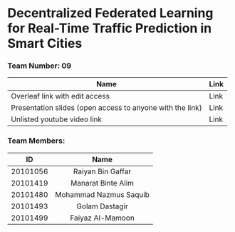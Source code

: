 # Decentralized Federated Learning for Real-Time Traffic Prediction in Smart Cities

### Team Number: 09

| Name | Link |
| --- | --- |
| Overleaf link with edit access | Link |
| Presentation slides (open access to anyone with the link) | Link |
| Unlisted youtube video link | Link |



### Team Members:

| ID | Name |
| :---: | :---: |
| 20101056 | Raiyan Bin Gaffar |
| 20101419 | Manarat Binte Alim |
| 20101480 | Mohammad Nazmus Saquib |
| 20101493 | Golam Dastagir |
| 20101499 | Faiyaz Al-Mamoon |
